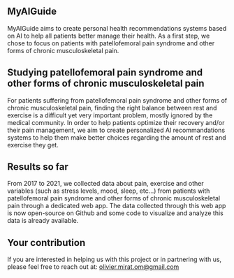 ## MyAIGuide

MyAIGuide aims to create personal health recommendations systems based on AI to help all patients better manage their health. As a first step, we chose to focus on patients with patellofemoral pain syndrome and other forms of chronic musculoskeletal pain.

## Studying patellofemoral pain syndrome and other forms of chronic musculoskeletal pain

For patients suffering from patellofemoral pain syndrome and other forms of chronic musculoskeletal pain, finding the right balance between rest and exercise is a difficult yet very important problem, mostly ignored by the medical community. In order to help patients optimize their recovery and/or their pain management, we aim to create personalized AI recommandations systems to help them make better choices regarding the amount of rest and exercise they get.

## Results so far

From 2017 to 2021, we collected data about pain, exercise and other variables (such as stress levels, mood, sleep, etc...) from patients with patellofemoral pain syndrome and other forms of chronic musculoskeletal pain through a dedicated web app. The data collected through this web app is now open-source on Github and some code to visualize and analyze this data is already available.

## Your contribution

If you are interested in helping us with this project or in partnering with us, please feel free to reach out at: olivier.mirat.om@gmail.com

